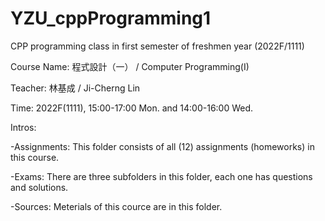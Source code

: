 # YZU_cppProgramming1
CPP programming class in first semester of freshmen year (2022F/1111)

Course Name: 程式設計（一） / Computer Programming(I)

Teacher: 林基成 / Ji-Cherng Lin

Time: 2022F(1111), 15:00-17:00 Mon. and 14:00-16:00 Wed.

Intros:

-Assignments: This folder consists of all (12) assignments (homeworks) in this course.

-Exams: There are three subfolders in this folder, each one has questions and solutions.

-Sources: Meterials of this cource are in this folder.
